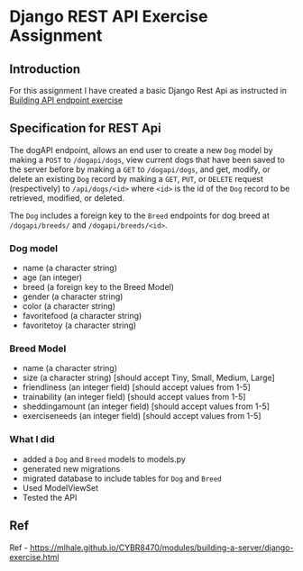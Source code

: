 # Django REST API Exercise Assignment

## Introduction

For this assignment I have created a basic Django Rest Api as instructed in [Building API endpoint exercise](https://mlhale.github.io/CYBR8470/modules/building-a-server/django-exercise.html)


## Specification for REST Api
The dogAPI endpoint, allows an end user to create a new `Dog` model by making a `POST` to `/dogapi/dogs`, view current dogs that have been saved to the server before by making a `GET` to `/dogapi/dogs`, and get, modify, or delete an existing `Dog` record by making a `GET`, `PUT`, or `DELETE` request (respectively) to `/api/dogs/<id>` where `<id>` is the id of the `Dog`  record to be retrieved, modified, or deleted.

The `Dog` includes a foreign key to the `Breed` endpoints for dog breed at `/dogapi/breeds/` and `/dogapi/breeds/<id>`. 

### Dog model

- name (a character string)
- age (an integer)
- breed (a foreign key to the Breed Model)
- gender (a character string)
- color (a character string) 
- favoritefood (a character string)
- favoritetoy (a character string)

### Breed Model

- name (a character string)
- size (a character string) [should accept Tiny, Small, Medium, Large]
- friendliness (an integer field) [should accept values from 1-5]
- trainability (an integer field) [should accept values from 1-5]
- sheddingamount (an integer field) [should accept values from 1-5]
- exerciseneeds (an integer field) [should accept values from 1-5]

### What I did 

 - added a `Dog` and `Breed` models to models.py
 - generated new migrations
 - migrated database to include tables for `Dog` and `Breed`
 - Used ModelViewSet
 - Tested the API    


## Ref

Ref - https://mlhale.github.io/CYBR8470/modules/building-a-server/django-exercise.html
